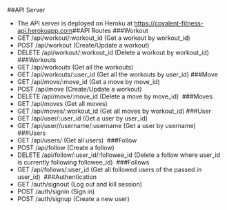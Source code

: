 ##API Server
- The API server is deployed on Heroku at <https://covalent-fitness-api.herokuapp.com>
​
##API Routes
###Workout
- GET /api/workout/:workout\_id (Get a workout by workout\_id)
- POST /api/workout (Create/Update a workout)
- DELETE /api/workout/:workout\_id (Delete a workout by workout\_id)
​
###Workouts
- GET /api/workouts (Get all the workouts)
- GET /api/workouts/:user\_id (Get all the workouts by user\_id)
​
###Move
- GET /api/move/:move\_id (Get a move by move\_id)
- POST /api/move (Create/Update a workout)
- DELETE /api/move/:move\_id (Delete a move by move\_id)
​
###Moves
- GET /api/moves (Get all moves)
- GET /api/moves/:workout\_id (Get all moves by workout\_id)
​
###User
- GET /api/user/:user\_id (Get a user by user\_id)
- GET /api/user//username/:username (Get a user by username)
​
###Users
- GET /api/users/ (Get all users)
​
###Follow
- POST /api/follow (Create a follow)
- DELETE /api/follow/:user\_id/:followee\_id (Delete a follow where user\_id is currently following followee\_id)
​
###Follows
- GET /api/follows/:user\_id (Get all followed users of the passed in user\_id)
​
###Authentication
- GET /auth/signout (Log out and kill session)
- POST /auth/signin (Sign in)
- POST /auth/signup (Create a new user)